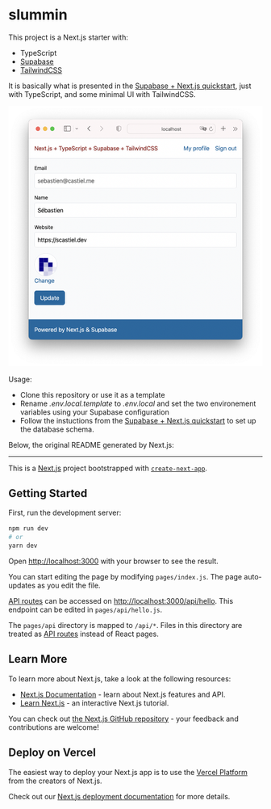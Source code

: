 # slummin

This project is a Next.js starter with:

- TypeScript
- [Supabase](https://supabase.com/)
- [TailwindCSS](https://tailwindcss.com/)

It is basically what is presented in the [Supabase + Next.js quickstart](https://supabase.com/docs/guides/with-nextjs), just with TypeScript, and some minimal UI with TailwindCSS.

![Screenshot](screenshot.png)

Usage:

- Clone this repository or use it as a template
- Rename _.env.local.template_ to _.env.local_ and set the two environement variables using your Supabase configuration
- Follow the instuctions from the [Supabase + Next.js quickstart](https://supabase.com/docs/guides/with-nextjs#set-up-the-database-schema) to set up the database schema.

Below, the original README generated by Next.js:

---

This is a [Next.js](https://nextjs.org/) project bootstrapped with [`create-next-app`](https://github.com/vercel/next.js/tree/canary/packages/create-next-app).

## Getting Started

First, run the development server:

```bash
npm run dev
# or
yarn dev
```

Open [http://localhost:3000](http://localhost:3000) with your browser to see the result.

You can start editing the page by modifying `pages/index.js`. The page auto-updates as you edit the file.

[API routes](https://nextjs.org/docs/api-routes/introduction) can be accessed on [http://localhost:3000/api/hello](http://localhost:3000/api/hello). This endpoint can be edited in `pages/api/hello.js`.

The `pages/api` directory is mapped to `/api/*`. Files in this directory are treated as [API routes](https://nextjs.org/docs/api-routes/introduction) instead of React pages.

## Learn More

To learn more about Next.js, take a look at the following resources:

- [Next.js Documentation](https://nextjs.org/docs) - learn about Next.js features and API.
- [Learn Next.js](https://nextjs.org/learn) - an interactive Next.js tutorial.

You can check out [the Next.js GitHub repository](https://github.com/vercel/next.js/) - your feedback and contributions are welcome!

## Deploy on Vercel

The easiest way to deploy your Next.js app is to use the [Vercel Platform](https://vercel.com/new?utm_medium=default-template&filter=next.js&utm_source=create-next-app&utm_campaign=create-next-app-readme) from the creators of Next.js.

Check out our [Next.js deployment documentation](https://nextjs.org/docs/deployment) for more details.
